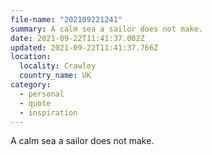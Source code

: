 ```yaml
---
file-name: "202109221241"
summary: A calm sea a sailor does not make.
date: 2021-09-22T11:41:37.002Z
updated: 2021-09-22T11:41:37.766Z
location:
  locality: Crawley
  country_name: UK
category:
  - personal
  - quote
  - inspiration
---
```

A calm sea a sailor does not make.
